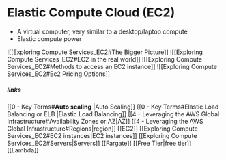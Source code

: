 
# Elastic Compute Cloud (EC2)
- A virtual computer, very similar to a desktop/laptop compute
- Elastic compute power

![[Exploring Compute Services_EC2#The Bigger Picture]]
![[Exploring Compute Services_EC2#EC2 in the real world]]
![[Exploring Compute Services_EC2#Methods to access an EC2 instance]]
![[Exploring Compute Services_EC2#Ec2 Pricing Options]]
##### links
[[0 - Key Terms#**Auto scaling** |Auto Scaling]]
[[0 - Key Terms#Elastic Load Balancing or ELB |Elastic Load Balancing]]
[[4 - Leveraging the AWS Global Infrastructure#Availability Zones or AZ|AZ]]
[[4 - Leveraging the AWS Global Infrastructure#Regions|region]]
[[EC2]]
[[Exploring Compute Services_EC2#EC2 instances|EC2 instances]]
[[Exploring Compute Services_EC2#Servers|Servers]]
[[Fargate]]
[[Free Tier|free tier]]
[[Lambda]]